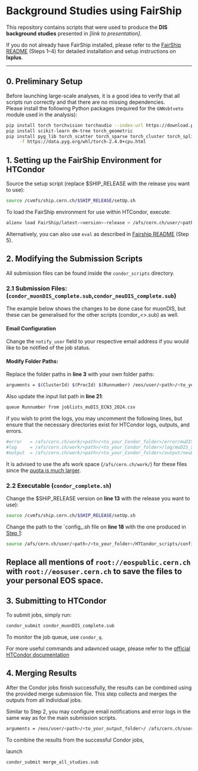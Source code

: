 # Background Studies using **FairShip**

This repository contains scripts that were used to produce the **DIS background studies** presented in *[link to presentation]*.  

If you do not already have FairShip installed, please refer to the [FairShip README](https://github.com/ShipSoft/FairShip?tab=readme-ov-file#build-instructions-using-cvmfs) (Steps 1–4) for detailed installation and setup instructions on **lxplus**.

---

## 0. Preliminary Setup

Before launching large-scale analyses, it is a good idea to verify that all scripts run correctly and that there are no missing dependencies.  
Please install the following Python packages (required for the `GNNsbtveto` module used in the analysis):

```bash
pip install torch torchvision torchaudio --index-url https://download.pytorch.org/whl/cpu
pip install scikit-learn dm-tree torch_geometric
pip install pyg_lib torch_scatter torch_sparse torch_cluster torch_spline_conv \
     -f https://data.pyg.org/whl/torch-2.4.0+cpu.html
```

## 1. Setting up the FairShip Environment for HTCondor

Source the setup script (replace \$SHIP_RELEASE with the release you want to use):
```bash
source /cvmfs/ship.cern.ch/$SHIP_RELEASE/setUp.sh
```
To load the FairShip environment for use within HTCondor, execute:
```bash
alienv load FairShip/latest-<version>-release > /afs/cern.ch/user/<path>/<to_your_folder>/HTCondor_scripts/config_<version>.sh
```
Alternatively, you can also use `eval` as described in [Fairship README](https://github.com/ShipSoft/FairShip?tab=readme-ov-file#build-instructions-using-cvmfs) (Step 5).


## 2. Modifying the Submission Scripts

All submission files can be found inside the `condor_scripts` directory.

### 2.1  Submission Files: (`condor_muonDIS_complete.sub`,`condor_neuDIS_complete.sub`)

The example below shows the changes to be done case for muonDIS, but these can be generalised for the other scripts (condor_<>.sub) as well.

#### Email Configuration

Change the `notify_user` field to your respective email address if you would like to be notified of the job status. 

#### Modify Folder Paths:

Replace the folder paths in **line 3** with your own folder paths:

```bash
arguments = $(ClusterId) $(ProcId) $(Runnumber) /eos/user/<path>/<to_your_output_folder>/ /afs/cern.ch/user/<path>/<to_the_cloned_repository>/ muonDIS
```
Also update the input list path in **line 21**:

```bash
queue Runnumber from joblists_muDIS_ECN3_2024.csv
```

if you wish to print the logs, you may uncomment the following lines, but ensure that the necessary directories exist for HTCondor logs, outputs, and errors.

```bash
#error   = /afs/cern.ch/work/<path>/<to_your_Condor_folder>/error/muDIS_$(ClusterId).$(ProcId).err
#log     = /afs/cern.ch/work/<path>/<to_your_Condor_folder>/log/muDIS_$(ClusterId).$(ProcId).log
#output  = /afs/cern.ch/work/<path>/<to_your_Condor_folder>/output/neuDIS_$(ClusterId).$(ProcId).out
```
It is advised to use the afs work space (`/afs/cern.ch/work/`) for these files since the [quota is much larger](https://resources.web.cern.ch/resources/Manage/ListServices.aspx).


### 2.2 Executable (`condor_complete.sh`)

Change the \$SHiP_RELEASE version on **line 13** with the release you want to use):
```bash
source /cvmfs/ship.cern.ch/$SHIP_RELEASE/setUp.sh
```
Change the path to the `config_<version>.sh file on **line 18** with the one produced in [Step 1]():
```bash
source /afs/cern.ch/user/<path>/<to_your_folder>/HTCondor_scripts/config_<version>.sh
```
Replace all mentions of  `root://eospublic.cern.ch` with `root://eosuser.cern.ch` to save the files to your personal EOS space.
---

## 3. Submitting to HTCondor
To submit jobs, simply run:

```bash
condor_submit condor_muonDIS_complete.sub
```
To monitor the job queue, use `condor_q`. 

For more useful commands and adavnced usage, please refer to the [official HTCondor documentation](https://htcondor.readthedocs.io/en/latest/)


## 4. Merging Results

After the Condor jobs finish successfully, the results can be combined using the provided merge submission file.
This step collects and merges the outputs from all individual jobs.

Similar to Step 2, you may configure email notifications and error logs in the same way as for the main submission scripts.

```bash
arguments = /eos/user/<path>/<to_your_output_folder>/ /afs/cern.ch/user/<path>/<to_the_cloned_repository>/ /afs/cern.ch/<path>/<to_directory_for_merged_outputs>/
```

To combine the results from the successful Condor jobs,

launch
```bash
condor_submit merge_all_studies.sub
```



